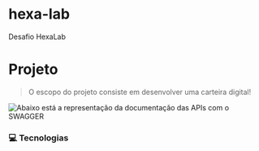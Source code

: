 # hexa-lab
Desafio HexaLab


#  Projeto
> O escopo do projeto consiste em desenvolver uma carteira digital!

![Abaixo está a representação da documentação das APIs com o SWAGGER](https://github.com/OsmarVitor/)

### :computer: Tecnologias